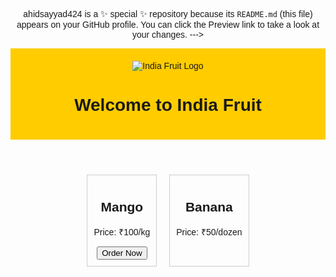 ahidsayyad424 is a ✨ special ✨ repository because its `README.md` (this file) appears on your GitHub profile.
You can click the Preview link to take a look at your changes.
---><!DOCTYPE html>
<html lang="en">
<head>
    <meta charset="UTF-8">
    <meta name="viewport" content="width=device-width, initial-scale=1.0">
    <title>India Fruit</title>
    <style>
        body { font-family: Arial, sans-serif; text-align: center; }
        header { background: #ffcc00; padding: 20px; }
        img { max-width: 200px; }
        .products { display: flex; justify-content: center; gap: 20px; margin: 20px; }
        .product { border: 1px solid #ccc; padding: 10px; }
        .contact { margin-top: 20px; }
    </style>
</head>
<body>
    <header>
        <img src="logo.png" alt="India Fruit Logo">
        <h1>Welcome to India Fruit</h1>
    </header>
    <section class="products">
        <div class="product">
            <h2>Mango</h2>
            <p>Price: ₹100/kg</p>
            <button onclick="orderNow('Mango')">Order Now</button>
        </div>
        <div class="product">
            <h2>Banana</h2>
            <p>Price: ₹50/dozen</p>
            <button onclick="orderNow(' ▋
